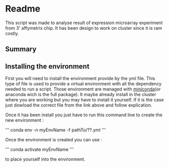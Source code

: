 # Readme

This script was made to analyse result of expression microarray experiment from 3' affymetrix chip.
It has been design to work on cluster since it is ram costly.

## Summary


## Installing the environment

First you will need to install the environment provide by the yml file.
This type of file is used to provide a virtual environment with all the dependency needed to run a script.
Those environment are managed with [miniconda](https://conda.io/miniconda.html)(or anaconda wich is the full package).
It maybe already install in the cluster where you are working but you may have to install it yourself.
If it is the case just dowload the correct file from the link above and follow explication.

Once it has been install you just have to run this command line to create the new environment :

'''
conda env -n myEnvName -f pathTo/??.yml
'''

Once the environment is created you can use :

'''
conda activate myEnvName
'''

to place yourself into the environment.
